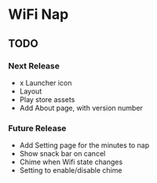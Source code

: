# WiFi Nap

## TODO

### Next Release
- x Launcher icon
- Layout
- Play store assets
- Add About page, with version number

### Future Release
- Add Setting page for the minutes to nap
- Show snack bar on cancel
- Chime when Wifi state changes
- Setting to enable/disable chime

